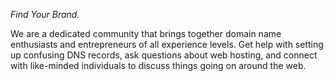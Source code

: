_Find Your Brand._

We are a dedicated community that brings together domain name enthusiasts and entrepreneurs of all experience levels. Get help with setting up confusing DNS records, ask questions about web hosting, and connect with like-minded individuals to discuss things going on around the web.
